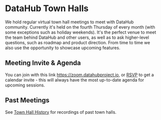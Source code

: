 # DataHub Town Halls

We hold regular virtual town hall meetings to meet with DataHub community. 
Currently it's held on the fourth Thursday of every month (with some exceptions such as holiday weekends).
It's the perfect venue to meet the team behind DataHub and other users, as well as to ask higher-level questions, such as roadmap and product direction.
From time to time we also use the opportunity to showcase upcoming features.

## Meeting Invite & Agenda

You can join with this link https://zoom.datahubproject.io, or [RSVP](https://rsvp.datahubproject.io/) to get a calendar invite - this will always have the most up-to-date agenda for upcoming sessions.

## Past Meetings

See [Town Hall History](townhall-history.md) for recordings of past town halls.
